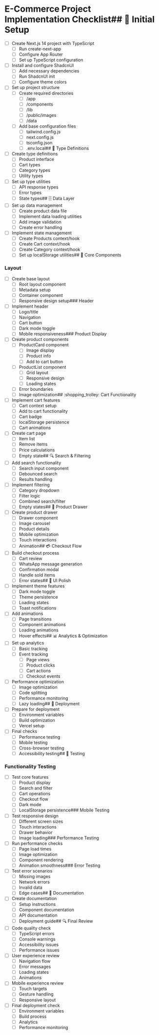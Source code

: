  
# E-Commerce Project Implementation Checklist## :rocket: Initial Setup
- [ ] Create Next.js 14 project with TypeScript
  - [ ] Run create-next-app
  - [ ] Configure App Router
  - [ ] Set up TypeScript configuration
- [ ] Install and configure ShadcnUI
  - [ ] Add necessary dependencies
  - [ ] Run ShadcnUI init
  - [ ] Configure theme colors
- [ ] Set up project structure
  - [ ] Create required directories
    - [ ] /app
    - [ ] /components
    - [ ] /lib
    - [ ] /public/images
    - [ ] /data
  - [ ] Add base configuration files
    - [ ] tailwind.config.js
    - [ ] next.config.js
    - [ ] tsconfig.json
    - [ ] .env.local## :memo: Type Definitions
- [ ] Create type definitions
  - [ ] Product interface
  - [ ] Cart types
  - [ ] Category types
  - [ ] Utility types
- [ ] Set up type utilities
  - [ ] API response types
  - [ ] Error types
  - [ ] State types## :file_cabinet: Data Layer
- [ ] Set up data management
  - [ ] Create product data file
  - [ ] Implement data loading utilities
  - [ ] Add image validation
  - [ ] Create error handling
- [ ] Implement state management
  - [ ] Create Products context/hook
  - [ ] Create Cart context/hook
  - [ ] Create Category context/hook
  - [ ] Set up localStorage utilities## :art: Core Components
### Layout
- [ ] Create base layout
  - [ ] Root layout component
  - [ ] Metadata setup
  - [ ] Container component
  - [ ] Responsive design setup### Header
- [ ] Implement header
  - [ ] Logo/title
  - [ ] Navigation
  - [ ] Cart button
  - [ ] Dark mode toggle
  - [ ] Mobile responsiveness### Product Display
- [ ] Create product components
  - [ ] ProductCard component
    - [ ] Image display
    - [ ] Product info
    - [ ] Add to cart button
  - [ ] ProductList component
    - [ ] Grid layout
    - [ ] Responsive design
    - [ ] Loading states
  - [ ] Error boundaries
  - [ ] Image optimization## :shopping_trolley: Cart Functionality
- [ ] Implement cart features
  - [ ] Cart context setup
  - [ ] Add to cart functionality
  - [ ] Cart badge
  - [ ] localStorage persistence
  - [ ] Cart animations
- [ ] Create cart page
  - [ ] Item list
  - [ ] Remove items
  - [ ] Price calculations
  - [ ] Empty state## :mag: Search & Filtering
- [ ] Add search functionality
  - [ ] Search input component
  - [ ] Debounced search
  - [ ] Results handling
- [ ] Implement filtering
  - [ ] Category dropdown
  - [ ] Filter logic
  - [ ] Combined search/filter
  - [ ] Empty states## :iphone: Product Drawer
- [ ] Create product drawer
  - [ ] Drawer component
  - [ ] Image carousel
  - [ ] Product details
  - [ ] Mobile optimization
  - [ ] Touch interactions
  - [ ] Animation## :credit_card: Checkout Flow
- [ ] Build checkout process
  - [ ] Cart review
  - [ ] WhatsApp message generation
  - [ ] Confirmation modal
  - [ ] Handle sold items
  - [ ] Error states## :dart: UI Polish
- [ ] Implement theme features
  - [ ] Dark mode toggle
  - [ ] Theme persistence
  - [ ] Loading states
  - [ ] Toast notifications
- [ ] Add animations
  - [ ] Page transitions
  - [ ] Component animations
  - [ ] Loading animations
  - [ ] Hover effects## :bar_chart: Analytics & Optimization
- [ ] Set up analytics
  - [ ] Basic tracking
  - [ ] Event tracking
    - [ ] Page views
    - [ ] Product clicks
    - [ ] Cart actions
    - [ ] Checkout events
- [ ] Performance optimization
  - [ ] Image optimization
  - [ ] Code splitting
  - [ ] Performance monitoring
  - [ ] Lazy loading## :ship: Deployment
- [ ] Prepare for deployment
  - [ ] Environment variables
  - [ ] Build optimization
  - [ ] Vercel setup
- [ ] Final checks
  - [ ] Performance testing
  - [ ] Mobile testing
  - [ ] Cross-browser testing
  - [ ] Accessibility testing## :test_tube: Testing
### Functionality Testing
- [ ] Test core features
  - [ ] Product display
  - [ ] Search and filter
  - [ ] Cart operations
  - [ ] Checkout flow
  - [ ] Dark mode
  - [ ] LocalStorage persistence### Mobile Testing
- [ ] Test responsive design
  - [ ] Different screen sizes
  - [ ] Touch interactions
  - [ ] Drawer behavior
  - [ ] Image loading### Performance Testing
- [ ] Run performance checks
  - [ ] Page load times
  - [ ] Image optimization
  - [ ] Component rendering
  - [ ] Animation smoothness### Error Testing
- [ ] Test error scenarios
  - [ ] Missing images
  - [ ] Network errors
  - [ ] Invalid data
  - [ ] Edge cases## :memo: Documentation
- [ ] Create documentation
  - [ ] Setup instructions
  - [ ] Component documentation
  - [ ] API documentation
  - [ ] Deployment guide## :mag: Final Review
- [ ] Code quality check
  - [ ] TypeScript errors
  - [ ] Console warnings
  - [ ] Accessibility issues
  - [ ] Performance issues
- [ ] User experience review
  - [ ] Navigation flow
  - [ ] Error messages
  - [ ] Loading states
  - [ ] Animations
- [ ] Mobile experience review
  - [ ] Touch targets
  - [ ] Gesture handling
  - [ ] Responsive layout
- [ ] Final deployment check
  - [ ] Environment variables
  - [ ] Build process
  - [ ] Analytics
  - [ ] Performance monitoring
